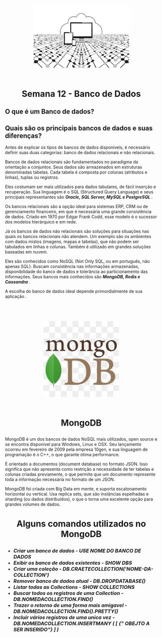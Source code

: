 <h1 align="center">
  <br>
  <img src="imagens/bancodedados.png" alt="mulher negra usando computador" width="316">
  <br>
    <br>
    <p align="center"> Semana 12 - Banco de Dados <p>
</h1>


<h2> O que é um Banco de dados? </h2>



<h2> Quais são os principais bancos de dados e suas diferenças? </h2>

Antes de explicar os tipos de bancos de dados disponíveis, é necessário definir suas duas categorias: banco de dados relacionais e não relacionais.

Bancos de dados relacionais são fundamentados no paradigma da orientação a conjuntos. Seus dados são armazenados em estruturas denominadas tabelas. Cada tabela é composta por colunas (atributos e linhas), tuplas ou registros.

Eles costumam ser mais utilizados para dados tabulares, de fácil inserção e recuperação. Sua linguagem é o SQL (Structured Query Language) e seus principais representantes são <i> <b> Oracle, SQL Server, MySQL e PostgreSQL </i> </b>.

Os bancos relacionais são a opção ideal para sistemas ERP, CRM ou de gerenciamento financeiro, em que é necessária uma grande consistência de dados. Criado em 1970 por Edgar Frank Codd, esse modelo é o sucessor dos modelos hierárquico e em rede.

Já os bancos de dados não relacionais são soluções para situações nas quais os bancos relacionais não atendem. Um exemplo são os ambientes com dados mistos (imagens, mapas e tabelas), que não podem ser tabulados em linhas e colunas. Também é utilizado em grandes soluções baseadas em nuvem.

Eles são conhecidos como NoSQL (Not Only SQL, ou em português, não apenas SQL). Buscam consistência nas informações armazenadas, disponibilidade do banco de dados e tolerância ao particionamento das informações. Seus bancos mais conhecidos são <i> <b> MongoDB, Redis e Cassandra </i> </b>.

A escolha do banco de dados ideal depende primordialmente de sua aplicação .



<h1 align="center">
  <br>
  <img src="imagens/mongodb.png" alt="mulher negra usando computador" width="250">
  <br>
    <br>
    <p align="center"> MongoDB <p>
</h1>


MongoDB é um dos bancos de dados NoSQL mais utilizados, open source e se encontra disponível para Windows, Linux e OSX. Seu lançamento ocorreu em fevereiro de 2009 pela empresa 10gen, e sua linguagem de programação é o C++, o que garante ótima performance.

É orientado a documentos (document database) no formato JSON. Isso significa que não apresenta como restrição a necessidade de ter tabelas e colunas criadas previamente, o que permite que um documento represente toda a informação necessária no formato de um JSON.

MongoDB foi criada com Big Data em mente, e suporta escalonamento horizontal ou vertical. Usa replica sets, que são instâncias espelhadas e sharding (ou dados distribuídos), o que o torna uma excelente opção para grandes volumes de dados.

<h1> <p align ="center"> Alguns comandos utilizados no  MongoDB <p> </h1> 


<h3><i><ul> 
<li> Criar um banco de dados - USE NOME DO BANCO DE DADOS</li>
<li> Exibir os banco de dados existentes - SHOW DBS </li>
<li> Criar uma coleção - DB.CRAETECOLLECTION('NOME-DA-COLLECTION')</li>
<li> Remover banco de dados atual - DB.DROPDATABASE()</li>
<li> Listar todas as Collections - SHOW COLLECTIONS </li>
<li> Buscar todos os registros de uma Collection - DB.NOMEDACOLLECTION.FIND()</li>
<li> Trazer o retorno de uma forma mais amigavel - DB.NOMEDACOLLECTION.FIND().PRETTY()</li>
<li> Incluir vários registros de uma unica vez - DB.NOMEDACOLLECTION.INSERTMANY ( [ {" OBEJTO A SER INSERIDO"} ] )</li>






